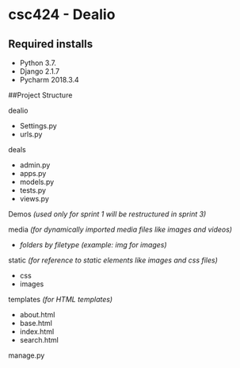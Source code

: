 # csc424 - Dealio

## Required installs
* Python 3.7.
* Django 2.1.7
* Pycharm 2018.3.4


##Project Structure

dealio
- Settings.py
- urls.py

deals
- admin.py
- apps.py
- models.py
- tests.py
- views.py

Demos *(used only for sprint 1 will be restructured in sprint 3)*

media *(for dynamically imported media files like images and videos)*
- *folders by filetype (example: img for images)*

static *(for reference to static elements like images and css files)*
- css
- images

templates *(for HTML templates)*
- about.html
- base.html
- index.html
- search.html

manage.py